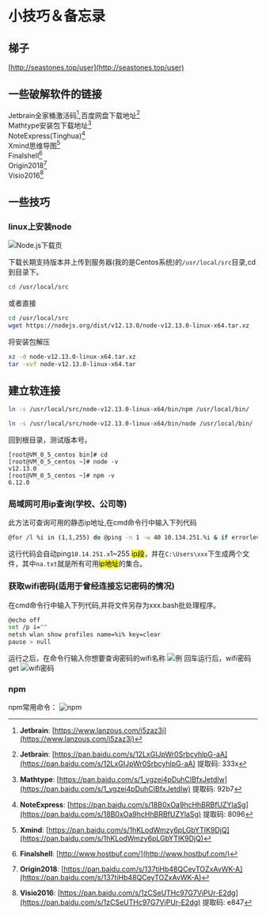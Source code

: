 # 小技巧＆备忘录

## 梯子

[http://seastones.top/user](http://seastones.top/user)

## 一些破解软件的链接
Jetbrain全家桶激活码[^1],百度网盘下载地址[^2]  
Mathtype安装包下载地址[^3]  
NoteExpress(Tinghua)[^4]  
Xmind思维导图[^5]   
Finalshell[^6]  
Origin2018[^7]  
Visio2016[^8]  

## 一些技巧
### linux上安装node
![Node.js下载页](https://eric-he.oss-cn-beijing.aliyuncs.com/2019/10/26/ac69e83124c3d942b7e344a0e3a095c6.jpg) 

下载长期支持版本并上传到服务器(我的是Centos系统)的`/usr/local/src`目录,cd到目录下。
``` bash
cd /usr/local/src
```
或者直接
``` bash
cd /usr/local/src
wget https://nodejs.org/dist/v12.13.0/node-v12.13.0-linux-x64.tar.xz
```
将安装包解压
``` bash
xz -d node-v12.13.0-linux-x64.tar.xz
tar -xvf node-v12.13.0-linux-x64.tar
``` 
## 建立软连接
``` bash
ln -s /usr/local/src/node-v12.13.0-linux-x64/bin/npm /usr/local/bin/

ln -s /usr/local/src/node-v12.13.0-linux-x64/bin/node /usr/local/bin/
```
回到根目录，测试版本号。
```
[root@VM_0_5_centos bin]# cd
[root@VM_0_5_centos ~]# node -v
v12.13.0
[root@VM_0_5_centos ~]# npm -v
6.12.0
```

### 局域网可用ip查询(学校、公司等)
此方法可查询可用的静态ip地址,在cmd命令行中输入下列代码
``` bash
@for /l %i in (1,1,255) do @ping -n 1 -w 40 10.134.251.%i & if errorlevel 1 (echo 10.134.251.%i>>na.txt) else (echo 10.134.251.%i>>act.txt)
```
这行代码会自动ping`10.14.251.x`1~255 <mark>ip段</mark>，并在`C:\Users\xxx`下生成两个文件，其中`na.txt`就是所有可用<mark>ip地址</mark>的集合。  

### 获取wifi密码(适用于曾经连接忘记密码的情况)
在cmd命令行中输入下列代码,并将文件另存为xxx.bash批处理程序。
``` bash
@echo off
set /p i=""
netsh wlan show profiles name=%i% key=clear
pause > null
```
运行之后，在命令行输入你想要查询密码的wifi名称
![例](https://eric-he.oss-cn-beijing.aliyuncs.com/2019/10/24/9d48696777b6f933a948276b9c397c71.jpg) 
回车运行后，wifi密码get
![wifi密码](https://eric-he.oss-cn-beijing.aliyuncs.com/2019/10/24/e8c099f90987f46a5d142df7e62b5757.jpg) 

### npm
npm常用命令：
![npm](https://eric-sheng-1300164148.cos.ap-guangzhou.myqcloud.com/2019/10/06/b4069db178572a4e093e7fe895e4812d.png)


[^1]:<b>Jetbrain</b>: [https://www.lanzous.com/i5zaz3i](https://www.lanzous.com/i5zaz3i) 
[^2]:<b>Jetbrain</b>: [https://pan.baidu.com/s/12LxGIJpWr0SrbcyhlpG-aA](https://pan.baidu.com/s/12LxGIJpWr0SrbcyhlpG-aA) 提取码: 333x  
[^3]:<b>Mathtype</b>: [https://pan.baidu.com/s/1_vgzei4pDuhCIBfxJetdIw](https://pan.baidu.com/s/1_vgzei4pDuhCIBfxJetdIw) 提取码: 92b7
[^4]:<b>NoteExpress</b>: [https://pan.baidu.com/s/18B0xOa9hcHhBRBfUZYlaSg](https://pan.baidu.com/s/18B0xOa9hcHhBRBfUZYlaSg) 提取码: 8096 
[^5]:<b>Xmind</b>: [https://pan.baidu.com/s/1hKLodWmzy6pLGbYTIK9DjQ](https://pan.baidu.com/s/1hKLodWmzy6pLGbYTIK9DjQ)
[^6]:<b>Finalshell</b>: [http://www.hostbuf.com/](http://www.hostbuf.com/)
[^7]:<b>Origin2018</b>: [https://pan.baidu.com/s/137tiHb48QCeyTOZxAvWK-A](https://pan.baidu.com/s/137tiHb48QCeyTOZxAvWK-A)
[^8]:<b>Visio2016</b>: [https://pan.baidu.com/s/1zCSeUTHc97G7VjPUr-E2dg](https://pan.baidu.com/s/1zCSeUTHc97G7VjPUr-E2dg) 提取码: e847